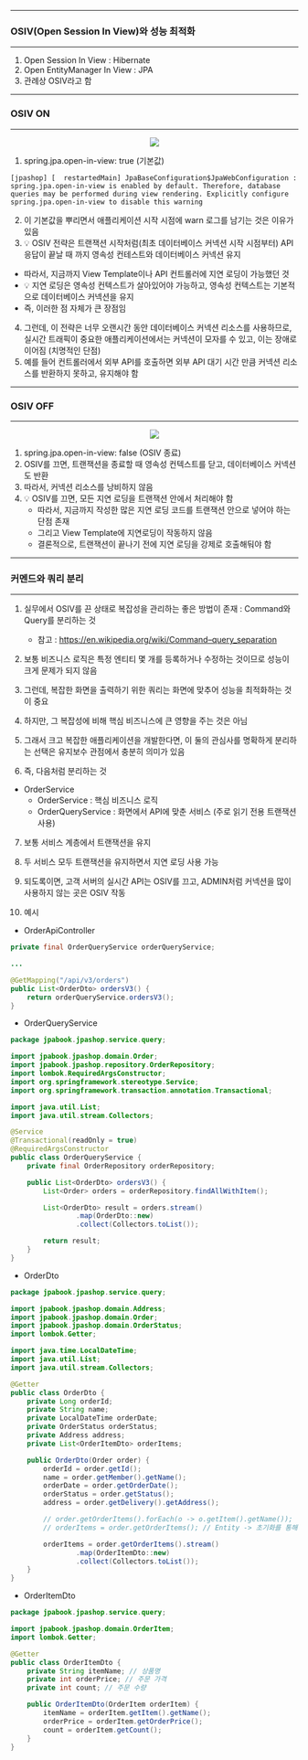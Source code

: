 -----
### OSIV(Open Session In View)와 성능 최적화
-----
1. Open Session In View : Hibernate
2. Open EntityManager In View : JPA
3. 관례상 OSIV라고 함

-----
### OSIV ON
-----
<div align="center">
<img src="https://github.com/user-attachments/assets/1ed7681a-7f66-4e8a-be3a-94da73feb430">
</div>

1. spring.jpa.open-in-view: true (기본값)
```
[jpashop] [  restartedMain] JpaBaseConfiguration$JpaWebConfiguration : spring.jpa.open-in-view is enabled by default. Therefore, database queries may be performed during view rendering. Explicitly configure spring.jpa.open-in-view to disable this warning
```

2. 이 기본값을 뿌리면서 애플리케이션 시작 시점에 warn 로그를 남기는 것은 이유가 있음
3. 💡 OSIV 전략은 트랜잭션 시작처럼(최초 데이터베이스 커넥션 시작 시점부터) API 응답이 끝날 때 까지 영속성 컨테스트와 데이터베이스 커넥션 유지
  - 따라서, 지금까지 View Template이나 API 컨트롤러에 지연 로딩이 가능했던 것
  - 💡 지연 로딩은 영속성 컨텍스트가 살아있어야 가능하고, 영속성 컨텍스트는 기본적으로 데이터베이스 커넥션을 유지
  - 즉, 이러한 점 자체가 큰 장점임

4. 그런데, 이 전략은 너무 오랜시간 동안 데이터베이스 커넥션 리소스를 사용하므로, 실시간 트래픽이 중요한 애플리케이션에서는 커넥션이 모자를 수 있고, 이는 장애로 이어짐 (치명적인 단점)
5. 예를 들어 컨트롤러에서 외부 API를 호출하면 외부 API 대기 시간 만큼 커넥션 리소스를 반환하지 못하고, 유지해야 함

-----
### OSIV OFF
-----
<div align="center">
<img src="https://github.com/user-attachments/assets/8c1707db-f1b7-43db-b8a9-89d85fdc718c">
</div>

1. spring.jpa.open-in-view: false (OSIV 종료)
2. OSIV를 끄면, 트랜잭션을 종료할 때 영속성 컨텍스트를 닫고, 데이터베이스 커넥션도 반환
3. 따라서, 커넥션 리소스를 낭비하지 않음
4. 💡 OSIV를 끄면, 모든 지연 로딩을 트랜잭션 안에서 처리해야 함
   - 따라서, 지금까지 작성한 많은 지연 로딩 코드를 트랜잭션 안으로 넣어야 하는 단점 존재
   - 그리고 View Template에 지연로딩이 작동하지 않음
   - 결론적으로, 트랜잭션이 끝나기 전에 지연 로딩을 강제로 호출해둬야 함

-----
### 커멘드와 쿼리 분리
-----
1. 실무에서 OSIV를 끈 상태로 복잡성을 관리하는 좋은 방법이 존재 : Command와 Query를 분리하는 것
   - 참고 : https://en.wikipedia.org/wiki/Command–query_separation

2. 보통 비즈니스 로직은 특정 엔티티 몇 개를 등록하거나 수정하는 것이므로 성능이 크게 문제가 되지 않음
3. 그런데, 복잡한 화면을 출력하기 위한 쿼리는 화면에 맞추어 성능을 최적화하는 것이 중요
4. 하지만, 그 복잡성에 비해 핵심 비즈니스에 큰 영향을 주는 것은 아님
5. 그래서 크고 복잡한 애플리케이션을 개발한다면, 이 둘의 관심사를 명확하게 분리하는 선택은 유지보수 관점에서 충분히 의미가 있음
6. 즉, 다음처럼 분리하는 것
  - OrderService
    + OrderService : 핵심 비즈니스 로직
    + OrderQueryService : 화면에서 API에 맞춘 서비스 (주로 읽기 전용 트랜잭션 사용)

7. 보통 서비스 계층에서 트랜잭션을 유지
8. 두 서비스 모두 트랜잭션을 유지하면서 지연 로딩 사용 가능
9. 되도록이면, 고객 서버의 실시간 API는 OSIV를 끄고, ADMIN처럼 커넥션을 많이 사용하지 않는 곳은 OSIV 작동

10. 예시
  - OrderApiController
```java
private final OrderQueryService orderQueryService;

...

@GetMapping("/api/v3/orders")
public List<OrderDto> ordersV3() {
    return orderQueryService.ordersV3();
}
```

  - OrderQueryService
```java
package jpabook.jpashop.service.query;

import jpabook.jpashop.domain.Order;
import jpabook.jpashop.repository.OrderRepository;
import lombok.RequiredArgsConstructor;
import org.springframework.stereotype.Service;
import org.springframework.transaction.annotation.Transactional;

import java.util.List;
import java.util.stream.Collectors;

@Service
@Transactional(readOnly = true)
@RequiredArgsConstructor
public class OrderQueryService {
    private final OrderRepository orderRepository;

    public List<OrderDto> ordersV3() {
        List<Order> orders = orderRepository.findAllWithItem();

        List<OrderDto> result = orders.stream()
                .map(OrderDto::new)
                .collect(Collectors.toList());

        return result;
    }
}
```

  - OrderDto
```java
package jpabook.jpashop.service.query;

import jpabook.jpashop.domain.Address;
import jpabook.jpashop.domain.Order;
import jpabook.jpashop.domain.OrderStatus;
import lombok.Getter;

import java.time.LocalDateTime;
import java.util.List;
import java.util.stream.Collectors;

@Getter
public class OrderDto {
    private Long orderId;
    private String name;
    private LocalDateTime orderDate;
    private OrderStatus orderStatus;
    private Address address;
    private List<OrderItemDto> orderItems;

    public OrderDto(Order order) {
        orderId = order.getId();
        name = order.getMember().getName();
        orderDate = order.getOrderDate();
        orderStatus = order.getStatus();
        address = order.getDelivery().getAddress();

        // order.getOrderItems().forEach(o -> o.getItem().getName());
        // orderItems = order.getOrderItems(); // Entity -> 초기화를 통해 풀어줌

        orderItems = order.getOrderItems().stream()
                .map(OrderItemDto::new)
                .collect(Collectors.toList());
    }
}
```

  - OrderItemDto
```java
package jpabook.jpashop.service.query;

import jpabook.jpashop.domain.OrderItem;
import lombok.Getter;

@Getter
public class OrderItemDto {
    private String itemName; // 상품명
    private int orderPrice; // 주문 가격
    private int count; // 주문 수량

    public OrderItemDto(OrderItem orderItem) {
        itemName = orderItem.getItem().getName();
        orderPrice = orderItem.getOrderPrice();
        count = orderItem.getCount();
    }
}
```
